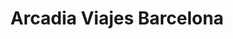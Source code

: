 ---
title: "Arcadia Viajes Barcelona"
url: /barcelona/arcadia-viajes-barcelona/
shop: agencia de viajes
---
